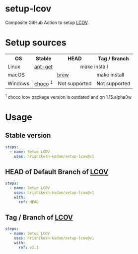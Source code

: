 # setup-lcov

Composite GitHub Action to setup [LCOV].

# Setup sources

<table>
  <tr>
    <th>OS</th>
    <th>Stable</th>
    <th>HEAD</th>
    <th>Tag / Branch</th>
  </tr>
  <tr>
    <td>Linux</td>
    <td>
      <a href="https://launchpad.net/ubuntu/+source/lcov">apt-get</a>
    </td>
    <td colspan=2 align="center">make install</td>
  </tr>
  <tr>
    <td>macOS</td>
    <td colspan=2 align="center">
      <a href="https://formulae.brew.sh/formula/lcov">brew</a>
    </td>
    <td>make install</td>
  </tr>
  <tr>
    <td>Windows</td>
    <td>
      <a href="https://community.chocolatey.org/packages/lcov">choco</a>
      <sup>1</sup>
    </td>
    <td>Not supported</td>
    <td>Not supported</td>
  </tr>
</table>

<sup>1</sup> choco lcov package version is outdated and on 1.15.alpha0w

# Usage

## Stable version

```yml
steps:
  - name: Setup LCOV
    uses: hrishikesh-kadam/setup-lcov@v1
```

## HEAD of Default Branch of [LCOV]

```yml
steps:
  - name: Setup LCOV
    uses: hrishikesh-kadam/setup-lcov@v1
    with:
      ref: HEAD
```

## Tag / Branch of [LCOV]

```yml
steps:
  - name: Setup LCOV
    uses: hrishikesh-kadam/setup-lcov@v1
    with:
      ref: v2.1
```


[LCOV]: https://github.com/linux-test-project/lcov
